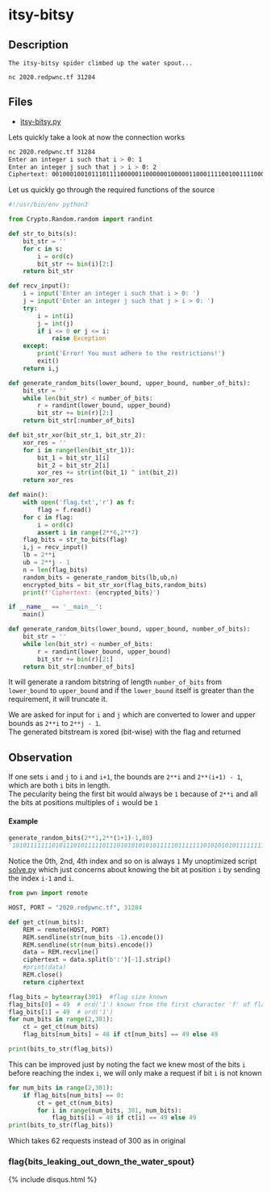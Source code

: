 # itsy-bitsy

## Description
```
The itsy-bitsy spider climbed up the water spout...

nc 2020.redpwnc.tf 31284
```
## Files
- [itsy-bitsy.py](itsy-bitsy.py)

Lets quickly take a look at now the connection works  
```bash
nc 2020.redpwnc.tf 31284
Enter an integer i such that i > 0: 1
Enter an integer j such that j > i > 0: 2
Ciphertext: 0010001001011101111000001100000010000011000111100100111100011000100001001001100111110011100100000001101101010101001100001100010010000001111000000010100001001100100001000000010101000101010101011010011011100110100000010001110000101000011011001001010110010101000000100001011110000100010100010010110100000

```
Let us quickly go through the required functions of the source 

```python
#!/usr/bin/env python3

from Crypto.Random.random import randint

def str_to_bits(s):
    bit_str = ''
    for c in s:
        i = ord(c)
        bit_str += bin(i)[2:]
    return bit_str

def recv_input():
    i = input('Enter an integer i such that i > 0: ')
    j = input('Enter an integer j such that j > i > 0: ')
    try:
        i = int(i)
        j = int(j)
        if i <= 0 or j <= i:
            raise Exception
    except:
        print('Error! You must adhere to the restrictions!')
        exit()
    return i,j

def generate_random_bits(lower_bound, upper_bound, number_of_bits):
    bit_str = ''
    while len(bit_str) < number_of_bits:
        r = randint(lower_bound, upper_bound)
        bit_str += bin(r)[2:]
    return bit_str[:number_of_bits]

def bit_str_xor(bit_str_1, bit_str_2):
    xor_res = ''
    for i in range(len(bit_str_1)):
        bit_1 = bit_str_1[i]
        bit_2 = bit_str_2[i]
        xor_res += str(int(bit_1) ^ int(bit_2))
    return xor_res

def main():
    with open('flag.txt','r') as f:
        flag = f.read()
    for c in flag:
        i = ord(c)
        assert i in range(2**6,2**7)
    flag_bits = str_to_bits(flag)
    i,j = recv_input()
    lb = 2**i
    ub = 2**j - 1
    n = len(flag_bits)
    random_bits = generate_random_bits(lb,ub,n)
    encrypted_bits = bit_str_xor(flag_bits,random_bits)
    print(f'Ciphertext: {encrypted_bits}')

if __name__ == '__main__':
    main()
```

```python
def generate_random_bits(lower_bound, upper_bound, number_of_bits):
    bit_str = ''
    while len(bit_str) < number_of_bits:
        r = randint(lower_bound, upper_bound)
        bit_str += bin(r)[2:]
    return bit_str[:number_of_bits]
```
It will generate a random bitstring of length `number_of_bits` from `lower_bound` to `upper_bound` and if the `lower_bound` itself is greater than the requirement, it will truncate it.

We are asked for input for `i` and `j` which are converted to lower and upper bounds as `2**i` to `2**j - 1`.  
The generated bitstream is xored (bit-wise) with the flag and returned 

## Observation
If one sets `i` and `j` to `i` and `i+1`, the bounds are `2**i` and `2**(i+1) - 1`, which are both `i` bits in length.  
The pecularity being the first bit would always be `1` because of `2**i` and all the bits at positions multiples of `i` would be `1`

#### Example
```python
generate_random_bits(2**1,2**(1+1)-1,80)
'10101111111010111010111110111010101010101111101111111010101010111111111011111011'
```
Notice the 0th, 2nd, 4th index and so on is always `1`
My unoptimized script [solve.py](solve.py) which just concerns about knowing the bit at position `i` by sending the index `i-1` and `i`. 

```python
from pwn import remote

HOST, PORT = "2020.redpwnc.tf", 31284

def get_ct(num_bits):
    REM = remote(HOST, PORT)
    REM.sendline(str(num_bits -1).encode())
    REM.sendline(str(num_bits).encode())
    data = REM.recvline()
    ciphertext = data.split(b':')[-1].strip()
    #print(data)
    REM.close()
    return ciphertext

flag_bits = bytearray(301)  #flag size known 
flag_bits[0] = 49  # ord('1') known from the first character 'f' of flag
flag_bits[1] = 49  # ord('1') 
for num_bits in range(2,301):
    ct = get_ct(num_bits)
    flag_bits[num_bits] = 48 if ct[num_bits] == 49 else 49

print(bits_to_str(flag_bits))
```

This can be improved just by noting the fact we knew most of the bits `i` before reaching the index `i`, we will only make a request if bit `i` is not known

```python
for num_bits in range(2,301):
    if flag_bits[num_bits] == 0:
        ct = get_ct(num_bits)
        for i in range(num_bits, 301, num_bits):
            flag_bits[i] = 48 if ct[i] == 49 else 49
print(bits_to_str(flag_bits))
```
Which takes 62 requests instead of 300 as in original

### flag{bits_leaking_out_down_the_water_spout}

{% include disqus.html %} 
